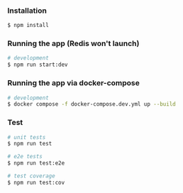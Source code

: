 ### Installation

```bash
$ npm install
```

### Running the app (Redis won't launch)

```bash
# development
$ npm run start:dev
```

### Running the app via docker-compose

```bash
# development
$ docker compose -f docker-compose.dev.yml up --build
```

### Test

```bash
# unit tests
$ npm run test

# e2e tests
$ npm run test:e2e

# test coverage
$ npm run test:cov
```
